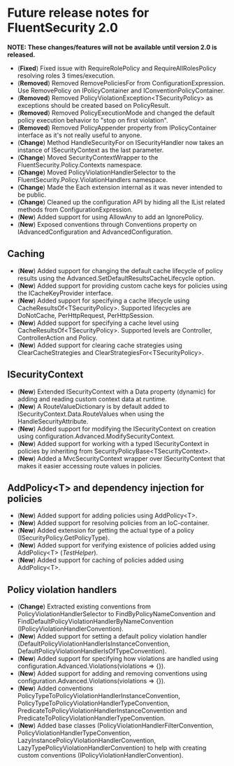 # Future release notes for FluentSecurity 2.0

**NOTE: These changes/features will not be available until version 2.0 is released.**

- (**Fixed**) Fixed issue with RequireRolePolicy and RequireAllRolesPolicy resolving roles 3 times/execution.
- (**Removed**) Removed RemovePoliciesFor from ConfigurationExpression. Use RemovePolicy on IPolicyContainer and IConventionPolicyContainer.
- (**Removed**) Removed PolicyViolationException\<TSecurityPolicy\> as exceptions should be created based on PolicyResult.
- (**Removed**) Removed PolicyExecutionMode and changed the default policy execution behavior to "stop on first violation".
- (**Removed**) Removed PolicyAppender property from IPolicyContainer interface as it's not really useful to anyone.
- (**Change**) Method HandleSecurityFor on ISecurityHandler now takes an instance of ISecurityContext as the last parameter.
- (**Change**) Moved SecurityContextWrapper to the FluentSecurity.Policy.Contexts namespace.
- (**Change**) Moved PolicyViolationHandlerSelector to the FluentSecurity.Policy.ViolationHandlers namespace.
- (**Change**) Made the Each<T> extension internal as it was never intended to be public.
- (**Change**) Cleaned up the configuration API by hiding all the IList<T> related methods from ConfigurationExpression.
- (**New**) Added support for using AllowAny to add an IgnorePolicy.
- (**New**) Exposed conventions through Conventions property on IAdvancedConfiguration and AdvancedConfiguration.

## Caching
- (**New**) Added support for changing the default cache lifecycle of policy results using the Advanced.SetDefaultResultsCacheLifecycle option.
- (**New**) Added support for providing custom cache keys for policies using the ICacheKeyProvider interface.
- (**New**) Added support for specifying a cache lifecycle using CacheResultsOf\<TSecurityPolicy\>. Supported lifecycles are DoNotCache, PerHttpRequest, PerHttpSession.
- (**New**) Added support for specifying a cache level using CacheResultsOf\<TSecurityPolicy\>. Supported levels are Controller, ControllerAction and Policy.
- (**New**) Added support for clearing cache strategies using ClearCacheStrategies and ClearStrategiesFor\<TSecurityPolicy\>.

## ISecurityContext
- (**New**) Extended ISecurityContext with a Data property (dynamic) for adding and reading custom context data at runtime.
- (**New**) A RouteValueDictionary is by default added to ISecurityContext.Data.RouteValues when using the HandleSecurityAttribute.
- (**New**) Added support for modifying the ISecurityContext on creation using configuration.Advanced.ModifySecurityContext.
- (**New**) Added support for working with a typed ISecurityContext in policies by inheriting from SecurityPolicyBase\<TSecurityContext\>.
- (**New**) Added a MvcSecurityContext wrapper over ISecurityContext that makes it easier accessing route values in policies.

## AddPolicy\<T\> and dependency injection for policies
- (**New**) Added support for adding policies using AddPolicy\<T\>.
- (**New**) Added support for resolving policies from an IoC-container.
- (**New**) Added extension for getting the actual type of a policy (ISecurityPolicy.GetPolicyType).
- (**New**) Added support for verifying existence of policies added using AddPolicy\<T\> (*TestHelper*).
- (**New**) Added support for caching of policies added using AddPolicy\<T\>.

## Policy violation handlers
- (**Change**) Extracted existing conventions from PolicyViolationHandlerSelector to FindByPolicyNameConvention and FindDefaultPolicyViolationHandlerByNameConvention (IPolicyViolationHandlerConvention).
- (**New**) Added support for setting a default policy violation handler (DefaultPolicyViolationHandlerIsInstanceConvention, DefaultPolicyViolationHandlerIsOfTypeConvention).
- (**New**) Added support for specifying how violations are handled using configuration.Advanced.Violations(violations => {}).
- (**New**) Added support for adding and removing conventions using configuration.Advanced.Violations(violations => {}).
- (**New**) Added conventions PolicyTypeToPolicyViolationHandlerInstanceConvention, PolicyTypeToPolicyViolationHandlerTypeConvention, PredicateToPolicyViolationHandlerInstanceConvention and PredicateToPolicyViolationHandlerTypeConvention.
- (**New**) Added base classes (PolicyViolationHandlerFilterConvention, PolicyViolationHandlerTypeConvention, LazyInstancePolicyViolationHandlerConvention, LazyTypePolicyViolationHandlerConvention) to help with creating custom conventions (IPolicyViolationHandlerConvention).